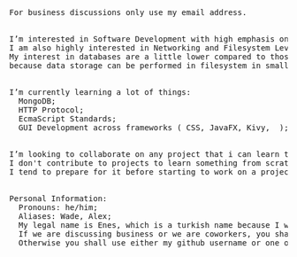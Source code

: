 <pre>

For business discussions only use my email address.


I’m interested in Software Development with high emphasis on GUI Development and User Interface Engineering.
I am also highly interested in Networking and Filesystem Level programming. 
My interest in databases are a little lower compared to those above,
because data storage can be performed in filesystem in small scale applications. 


I’m currently learning a lot of things: 
  MongoDB;
  HTTP Protocol;
  EcmaScript Standards;
  GUI Development across frameworks ( CSS, JavaFX, Kivy,  );

  
I’m looking to collaborate on any project that i can learn to do things better while also adding value. 
I don't contribute to projects to learn something from scratch unless it's a very narrow scope, 
I tend to prepare for it before starting to work on a project.


Personal Information: 
  Pronouns: he/him; 
  Aliases: Wade, Alex;
  My legal name is Enes, which is a turkish name because I was born in a turkish family. 
  If we are discussing business or we are coworkers, you shall use my legal name. 
  Otherwise you shall use either my github username or one of my aliases;
  
</pre>
<!---
ConstructiveKeyboard/ConstructiveKeyboard is a ✨ special ✨ repository because its `README.md` (this file) appears on your GitHub profile.
You can click the Preview link to take a look at your changes.
--->
